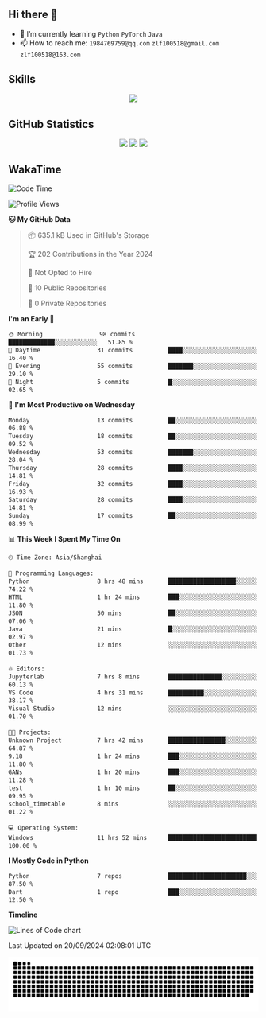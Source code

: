 ## Hi there 👋

- 🌱 I’m currently learning `Python` `PyTorch` `Java`
- 📫 How to reach me: `1984769759@qq.com` `zlf100518@gmail.com` `zlf100518@163.com`

## Skills
<div align="center"> <img src="https://skillicons.dev/icons?i=python,linux,git,github,html,css,js" /> </div>

## GitHub Statistics

<div align="center">
  <img src="https://github-readme-stats.vercel.app/api?username=mrcchenfeng&show_icons=true&theme=tokyonight" />
  <img src="https://github-readme-stats.vercel.app/api/top-langs/?username=mrcchenfeng&show_icons=true&theme=tokyonight" />
  <img src="https://github-readme-activity-graph.vercel.app/graph?username=mrcchenfeng&theme=xcode" />
</div>

## WakaTime

<!--START_SECTION:waka-->
![Code Time](http://img.shields.io/badge/Code%20Time-100%20hrs%2046%20mins-blue)

![Profile Views](http://img.shields.io/badge/Profile%20Views-3-blue)

**🐱 My GitHub Data** 

> 📦 635.1 kB Used in GitHub's Storage 
 > 
> 🏆 202 Contributions in the Year 2024
 > 
> 🚫 Not Opted to Hire
 > 
> 📜 10 Public Repositories 
 > 
> 🔑 0 Private Repositories 
 > 
**I'm an Early 🐤** 

```text
🌞 Morning                98 commits          █████████████░░░░░░░░░░░░   51.85 % 
🌆 Daytime                31 commits          ████░░░░░░░░░░░░░░░░░░░░░   16.40 % 
🌃 Evening                55 commits          ███████░░░░░░░░░░░░░░░░░░   29.10 % 
🌙 Night                  5 commits           █░░░░░░░░░░░░░░░░░░░░░░░░   02.65 % 
```
📅 **I'm Most Productive on Wednesday** 

```text
Monday                   13 commits          ██░░░░░░░░░░░░░░░░░░░░░░░   06.88 % 
Tuesday                  18 commits          ██░░░░░░░░░░░░░░░░░░░░░░░   09.52 % 
Wednesday                53 commits          ███████░░░░░░░░░░░░░░░░░░   28.04 % 
Thursday                 28 commits          ████░░░░░░░░░░░░░░░░░░░░░   14.81 % 
Friday                   32 commits          ████░░░░░░░░░░░░░░░░░░░░░   16.93 % 
Saturday                 28 commits          ████░░░░░░░░░░░░░░░░░░░░░   14.81 % 
Sunday                   17 commits          ██░░░░░░░░░░░░░░░░░░░░░░░   08.99 % 
```


📊 **This Week I Spent My Time On** 

```text
🕑︎ Time Zone: Asia/Shanghai

💬 Programming Languages: 
Python                   8 hrs 48 mins       ███████████████████░░░░░░   74.22 % 
HTML                     1 hr 24 mins        ███░░░░░░░░░░░░░░░░░░░░░░   11.80 % 
JSON                     50 mins             ██░░░░░░░░░░░░░░░░░░░░░░░   07.06 % 
Java                     21 mins             █░░░░░░░░░░░░░░░░░░░░░░░░   02.97 % 
Other                    12 mins             ░░░░░░░░░░░░░░░░░░░░░░░░░   01.73 % 

🔥 Editors: 
Jupyterlab               7 hrs 8 mins        ███████████████░░░░░░░░░░   60.13 % 
VS Code                  4 hrs 31 mins       ██████████░░░░░░░░░░░░░░░   38.17 % 
Visual Studio            12 mins             ░░░░░░░░░░░░░░░░░░░░░░░░░   01.70 % 

🐱‍💻 Projects: 
Unknown Project          7 hrs 42 mins       ████████████████░░░░░░░░░   64.87 % 
9.18                     1 hr 24 mins        ███░░░░░░░░░░░░░░░░░░░░░░   11.80 % 
GANs                     1 hr 20 mins        ███░░░░░░░░░░░░░░░░░░░░░░   11.28 % 
test                     1 hr 10 mins        ██░░░░░░░░░░░░░░░░░░░░░░░   09.95 % 
school_timetable         8 mins              ░░░░░░░░░░░░░░░░░░░░░░░░░   01.22 % 

💻 Operating System: 
Windows                  11 hrs 52 mins      █████████████████████████   100.00 % 
```

**I Mostly Code in Python** 

```text
Python                   7 repos             ██████████████████████░░░   87.50 % 
Dart                     1 repo              ███░░░░░░░░░░░░░░░░░░░░░░   12.50 % 
```



**Timeline**

![Lines of Code chart](https://raw.githubusercontent.com/mrcchenfeng/mrcchenfeng/main/assets/bar_graph.png)


 Last Updated on 20/09/2024 02:08:01 UTC
<!--END_SECTION:waka-->

<div align="center"><img src="./assets/github-snake-dark.svg" /></div>
